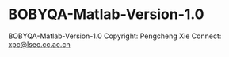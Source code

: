 # BOBYQA-Matlab-Version-1.0
BOBYQA-Matlab-Version-1.0 Copyright: Pengcheng Xie Connect: xpc@lsec.cc.ac.cn
